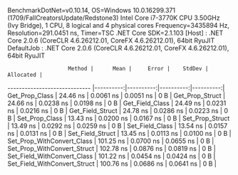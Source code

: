 
BenchmarkDotNet=v0.10.14, OS=Windows 10.0.16299.371 (1709/FallCreatorsUpdate/Redstone3)
Intel Core i7-3770K CPU 3.50GHz (Ivy Bridge), 1 CPU, 8 logical and 4 physical cores
Frequency=3435894 Hz, Resolution=291.0451 ns, Timer=TSC
.NET Core SDK=2.1.103
  [Host]     : .NET Core 2.0.6 (CoreCLR 4.6.26212.01, CoreFX 4.6.26212.01), 64bit RyuJIT
  DefaultJob : .NET Core 2.0.6 (CoreCLR 4.6.26212.01, CoreFX 4.6.26212.01), 64bit RyuJIT


                       Method |      Mean |     Error |    StdDev | Allocated |
----------------------------- |----------:|----------:|----------:|----------:|
               Get_Prop_Class |  24.46 ns | 0.0061 ns | 0.0051 ns |       0 B |
              Get_Prop_Struct |  24.66 ns | 0.0238 ns | 0.0198 ns |       0 B |
              Get_Field_Class |  24.49 ns | 0.0231 ns | 0.0216 ns |       0 B |
             Get_Field_Struct |  24.78 ns | 0.0286 ns | 0.0223 ns |       0 B |
               Set_Prop_Class |  13.43 ns | 0.0200 ns | 0.0167 ns |       0 B |
              Set_Prop_Struct |  13.49 ns | 0.0292 ns | 0.0259 ns |       0 B |
              Set_Field_Class |  13.54 ns | 0.0157 ns | 0.0131 ns |       0 B |
             Set_Field_Struct |  13.45 ns | 0.0113 ns | 0.0100 ns |       0 B |
   Set_Prop_WithConvert_Class | 101.25 ns | 0.0700 ns | 0.0655 ns |       0 B |
  Set_Prop_WithConvert_Struct | 102.78 ns | 0.0876 ns | 0.0819 ns |       0 B |
  Set_Field_WithConvert_Class | 101.22 ns | 0.0454 ns | 0.0424 ns |       0 B |
 Set_Field_WithConvert_Struct | 100.76 ns | 0.0686 ns | 0.0641 ns |       0 B |
